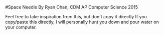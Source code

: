 #Space Needle
By Ryan Chan, CDM AP Computer Science 2015

Feel free to take inspiration from this, but don't copy it directly
If you copy/paste this directly, I will personally hunt you down and pour water on your computer.
